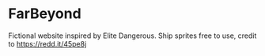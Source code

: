 # FarBeyond
Fictional website inspired by Elite Dangerous.
Ship sprites free to use, credit to https://redd.it/45pe8j
